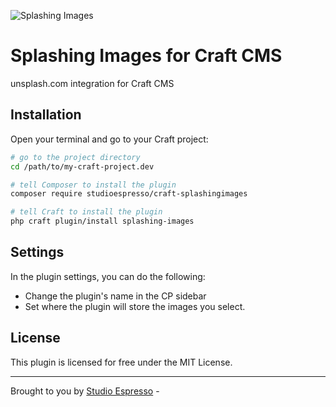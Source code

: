 ![Splashing Images](https://www.studioespresso.co/assets/github-banner-unsplash.png)

# Splashing Images for Craft CMS

unsplash.com integration for Craft CMS

## Installation

Open your terminal and go to your Craft project:

```bash
# go to the project directory
cd /path/to/my-craft-project.dev

# tell Composer to install the plugin
composer require studioespresso/craft-splashingimages

# tell Craft to install the plugin
php craft plugin/install splashing-images
```


## Settings

In the plugin settings, you can do the following:
- Change the plugin's name in the CP sidebar
- Set where the plugin will store the images you select.

## License

This plugin is licensed for free under the MIT License.

---
Brought to you by [Studio Espresso](https://www.studioespresso.co) - 
